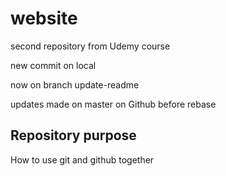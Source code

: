 # website
second repository from Udemy course

new commit on local

now on branch update-readme

updates made on master on Github before rebase


## Repository purpose

How to use git and github together
